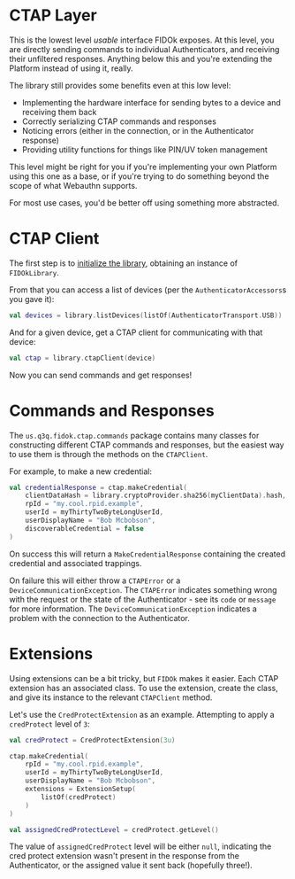 CTAP Layer
==========

This is the lowest level *usable* interface FIDOk exposes. At this level, you are directly sending commands
to individual Authenticators, and receiving their unfiltered responses. Anything below this and you're extending
the Platform instead of using it, really.

The library still provides some benefits even at this low level:

- Implementing the hardware interface for sending bytes to a device and receiving them back
- Correctly serializing CTAP commands and responses
- Noticing errors (either in the connection, or in the Authenticator response)
- Providing utility functions for things like PIN/UV token management

This level might be right for you if you're implementing your own Platform using this one as a base, or
if you're trying to do something beyond the scope of what Webauthn supports.

For most use cases, you'd be better off using something more abstracted.

CTAP Client
===========

The first step is to [initialize the library](initialization.md), obtaining an instance of `FIDOkLibrary`.

From that you can access a list of devices (per the `AuthenticatorAccessors`s you gave it):

```kotlin
val devices = library.listDevices(listOf(AuthenticatorTransport.USB))
```

And for a given device, get a CTAP client for communicating with that device:

```kotlin
val ctap = library.ctapClient(device)
```

Now you can send commands and get responses!

Commands and Responses
======================

The `us.q3q.fidok.ctap.commands` package contains many classes for constructing different CTAP
commands and responses, but the easiest way to use them is through the methods on the `CTAPClient`.

For example, to make a new credential:

```kotlin
val credentialResponse = ctap.makeCredential(
    clientDataHash = library.cryptoProvider.sha256(myClientData).hash,
    rpId = "my.cool.rpid.example",
    userId = myThirtyTwoByteLongUserId,
    userDisplayName = "Bob Mcbobson",
    discoverableCredential = false
)
```

On success this will return a `MakeCredentialResponse` containing the created credential and associated
trappings.

On failure this will either throw a `CTAPError` or a `DeviceCommunicationException`. The `CTAPError`
indicates something wrong with the request or the state of the Authenticator - see its `code` or
`message` for more information. The `DeviceCommunicationException` indicates a problem with the
connection to the Authenticator.

Extensions
==========

Using extensions can be a bit tricky, but `FIDOk` makes it easier. Each CTAP extension has an
associated class. To use the extension, create the class, and give its instance to the
relevant `CTAPClient` method.

Let's use the `CredProtectExtension` as an example. Attempting to apply a `credProtect` level of `3`:

```kotlin
val credProtect = CredProtectExtension(3u)

ctap.makeCredential(
    rpId = "my.cool.rpid.example",
    userId = myThirtyTwoByteLongUserId,
    userDisplayName = "Bob Mcbobson",
    extensions = ExtensionSetup(
        listOf(credProtect)
    )
)

val assignedCredProtectLevel = credProtect.getLevel()
```

The value of `assignedCredProtect` level will be either `null`, indicating the cred protect extension
wasn't present in the response from the Authenticator, or the assigned value it sent back (hopefully
three!).
